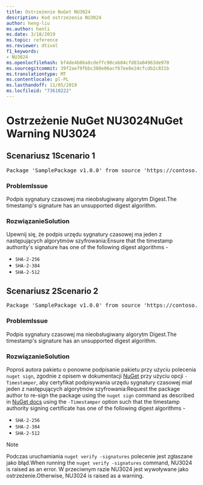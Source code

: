 ```yaml
---
title: Ostrzeżenie NuGet NU3024
description: Kod ostrzeżenia NU3024
author: heng-liu
ms.author: henli
ms.date: 3/18/2019
ms.topic: reference
ms.reviewer: dtivel
f1_keywords:
- NU3024
ms.openlocfilehash: bf4de4b06a8cdeffc90cab04cfd83a04963de970
ms.sourcegitcommit: 39f2ae79fbbc308e06acf67ee8e24cfcdb2c831b
ms.translationtype: MT
ms.contentlocale: pl-PL
ms.lasthandoff: 11/05/2019
ms.locfileid: "73610222"
---
```

# <a name="nuget-warning-nu3024"></a><span data-ttu-id="d2950-103">Ostrzeżenie NuGet NU3024</span><span class="sxs-lookup"><span data-stu-id="d2950-103">NuGet Warning NU3024</span></span>

## <a name="scenario-1"></a><span data-ttu-id="d2950-104">Scenariusz 1</span><span class="sxs-lookup"><span data-stu-id="d2950-104">Scenario 1</span></span>

<pre>Package 'SamplePackage v1.0.0' from source 'https://contoso.com/index.json': The timestamp signature has an unsupported digest algorithm. The following algorithms are supported: : SHA-2-256, SHA-2-384, SHA-2-512.</pre>

### <a name="issue"></a><span data-ttu-id="d2950-105">Problem</span><span class="sxs-lookup"><span data-stu-id="d2950-105">Issue</span></span>

<span data-ttu-id="d2950-106">Podpis sygnatury czasowej ma nieobsługiwany algorytm Digest.</span><span class="sxs-lookup"><span data-stu-id="d2950-106">The timestamp's signature has an unsupported digest algorithm.</span></span>


### <a name="solution"></a><span data-ttu-id="d2950-107">Rozwiązanie</span><span class="sxs-lookup"><span data-stu-id="d2950-107">Solution</span></span>

<span data-ttu-id="d2950-108">Upewnij się, że podpis urzędu sygnatury czasowej ma jeden z następujących algorytmów szyfrowania:</span><span class="sxs-lookup"><span data-stu-id="d2950-108">Ensure that the timestamp authority's signature has one of the following digest algorithms -</span></span> 
* `SHA-2-256`
* `SHA-2-384`
* `SHA-2-512`



## <a name="scenario-2"></a><span data-ttu-id="d2950-109">Scenariusz 2</span><span class="sxs-lookup"><span data-stu-id="d2950-109">Scenario 2</span></span>

<pre>Package 'SamplePackage v1.0.0' from source 'https://contoso.com/index.json': The primary signature's timestamp signature has an unsupported digest algorithm.</pre>

### <a name="issue"></a><span data-ttu-id="d2950-110">Problem</span><span class="sxs-lookup"><span data-stu-id="d2950-110">Issue</span></span>

<span data-ttu-id="d2950-111">Podpis sygnatury czasowej ma nieobsługiwany algorytm Digest.</span><span class="sxs-lookup"><span data-stu-id="d2950-111">The timestamp's signature has an unsupported digest algorithm.</span></span>


### <a name="solution"></a><span data-ttu-id="d2950-112">Rozwiązanie</span><span class="sxs-lookup"><span data-stu-id="d2950-112">Solution</span></span>

<span data-ttu-id="d2950-113">Poproś autora pakietu o ponowne podpisanie pakietu przy użyciu polecenia `nuget sign`, zgodnie z opisem w dokumentacji [NuGet](https://docs.microsoft.com/nuget/create-packages/sign-a-package) przy użyciu opcji `-Timestamper`, aby certyfikat podpisywania urzędu sygnatury czasowej miał jeden z następujących algorytmów szyfrowania:</span><span class="sxs-lookup"><span data-stu-id="d2950-113">Request the package author to re-sign the package using the `nuget sign` command as described in [NuGet docs](https://docs.microsoft.com/nuget/create-packages/sign-a-package) using the `-Timestamper` option such that the timestamp authority signing certificate has one of the following digest algorithms -</span></span>
* `SHA-2-256`
* `SHA-2-384`
* `SHA-2-512`


> [!Note]
> <span data-ttu-id="d2950-114">Podczas uruchamiania `nuget verify -signatures` polecenie jest zgłaszane jako błąd.</span><span class="sxs-lookup"><span data-stu-id="d2950-114">When running the `nuget verify -signatures` command, NU3024 is raised as an error.</span></span> <span data-ttu-id="d2950-115">W przeciwnym razie NU3024 jest wywoływane jako ostrzeżenie.</span><span class="sxs-lookup"><span data-stu-id="d2950-115">Otherwise, NU3024 is raised as a warning.</span></span>